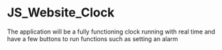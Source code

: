 # JS_Website_Clock
The application will be a fully functioning clock running with real time and have a few buttons to run functions such as setting an alarm
